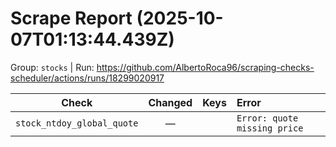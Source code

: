 # Scrape Report (2025-10-07T01:13:44.439Z)

Group: `stocks`  |  Run: https://github.com/AlbertoRoca96/scraping-checks-scheduler/actions/runs/18299020917

| Check | Changed | Keys | Error |
|---|:---:|:--|:--|
| `stock_ntdoy_global_quote` | — |  | `Error: quote missing price` |
